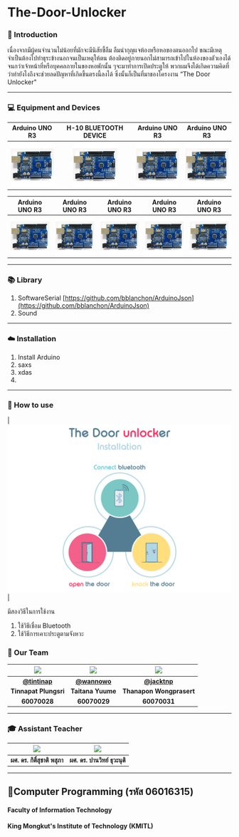 # The-Door-Unlocker


### 💬 Introduction

เนื่องจากมีผู้คนจำนวนไม่น้อยที่มักจะมีนิสัยขี้ลืม ลืมนำกุญแจห้องหรือหอของตนออกไป ขณะมีเหตุจำเป็นต้องไปทำธุระข้างนอกจนเป็นเหตุให้ตน ต้องติดอยู่ภายนอกไม่สามารถเข้าไปในห้องของตัวเองได้ จนกว่าเจ้าหน้าที่หรือบุคคลภายในของหอพักนั้น ๆจะมาทำการเปิดประตูให้ พวกผมจึงได้เกิดความคิดที่ว่าทำยังไงถึงจะช่วยลดปัญหาที่เกิดขึ้นตรงนี้ลงได้ ซึ่งนั้นก็เป็นที่มาของโครงงาน “The Door Unlocker"

---

### 💻 Equipment and Devices

| Arduino UNO R3	 | H-10 BLUETOOTH DEVICE	 |Arduino UNO R3	 |Arduino UNO R3	 |
| :--------: | :--------: | :--------: | :--------: | 
|   ![Arduino UNO R3 ](https://raw.githubusercontent.com/compro-itkmitl/Sleep-Apnea-Tester/master/Self-evaluation/img/arduino.png)   |   ![Arduino UNO R3 ](https://raw.githubusercontent.com/compro-itkmitl/Sleep-Apnea-Tester/master/Self-evaluation/img/arduino.png)   |   ![Arduino UNO R3 ](https://raw.githubusercontent.com/compro-itkmitl/Sleep-Apnea-Tester/master/Self-evaluation/img/arduino.png)   |   ![Arduino UNO R3 ](https://raw.githubusercontent.com/compro-itkmitl/Sleep-Apnea-Tester/master/Self-evaluation/img/arduino.png)   | 

| Arduino UNO R3	 |Arduino UNO R3	 |Arduino UNO R3	 |Arduino UNO R3	 |Arduino UNO R3	 |
| :--------: | :--------: | :--------: | :--------: | :--------: |
|   ![Arduino UNO R3 ](https://raw.githubusercontent.com/compro-itkmitl/Sleep-Apnea-Tester/master/Self-evaluation/img/arduino.png)   |   ![Arduino UNO R3 ](https://raw.githubusercontent.com/compro-itkmitl/Sleep-Apnea-Tester/master/Self-evaluation/img/arduino.png)   |   ![Arduino UNO R3 ](https://raw.githubusercontent.com/compro-itkmitl/Sleep-Apnea-Tester/master/Self-evaluation/img/arduino.png)   |   ![Arduino UNO R3 ](https://raw.githubusercontent.com/compro-itkmitl/Sleep-Apnea-Tester/master/Self-evaluation/img/arduino.png)   |   ![Arduino UNO R3 ](https://raw.githubusercontent.com/compro-itkmitl/Sleep-Apnea-Tester/master/Self-evaluation/img/arduino.png) |

---

### 📚 Library

1. SoftwareSerial [https://github.com/bblanchon/ArduinoJson](https://github.com/bblanchon/ArduinoJson)
2. Sound

---

### ☁️ Installation

1. Install Arduino
2. saxs
3. xdas
4. 

---

### 🔌 How to use

|<img src="pic/how to use.png" alt="how to use">|

มีสองวิธีในการใช้งาน

1. ใช้วิธีเชื่อม Bluetooth
2. ใช้วิธีการเคาะประตูตามจังหวะ



### 🐼 Our Team

|<a href="https://www.facebook.com/Rew.Tinnapat.Plangsri"><img src="https://scontent.fbkk1-3.fna.fbcdn.net/v/t1.0-9/25994744_886719591488774_7134321554187652847_n.jpg?_nc_fx=fbkk1-6&_nc_cat=0&oh=1067d08ffb5b85f78a584c0661ec15ed&oe=5B6E970E" width="200px"></a>|<a href="https://www.facebook.com/tt.taitana"><img src="https://scontent.fbkk1-3.fna.fbcdn.net/v/t1.0-9/30742537_1943829689020591_2765776466958788222_n.jpg?_nc_fx=fbkk1-6&_nc_cat=0&oh=03be43b8f36823442d440a536bb2575b&oe=5B6501EF" width="200px"></a>|<a href="https://www.facebook.com/no.jk21"><img src="https://scontent.fbkk1-6.fna.fbcdn.net/v/t1.0-9/21191899_1932349573687299_4353133770523507972_n.jpg?_nc_fx=fbkk1-6&_nc_cat=0&oh=026f6352566f24e72d379193eed99646&oe=5B707A6D" width="200px"></a>|
| :--------: | :--------: | :--------: |
| <b> [@tintinap](https://github.com/tintinap) | <b> [@wannowo](https://github.com/wannowo) | <b> [@jacktnp](https://github.com/jacktnp) |
| <b>Tinnapat Plungsri | <b>Taitana Yuume | <b>Thanapon Wongprasert |
| <b>60070028 | <b>60070029 | <b>60070031 |

---

### 🎓 Assistant Teacher

|<a href="https://www.facebook.com/kitsuchart.pasupa"><img src="https://scontent.fbkk1-4.fna.fbcdn.net/v/t1.0-9/14611010_10153805956002331_6002362915012083123_n.jpg?_nc_fx=fbkk1-6&_nc_cat=0&oh=fdf96ad3e3dd2eb670a52e234fe22660&oe=5B50638F" width="200px"></a>|<a href="https://www.facebook.com/panwit"><img src="https://scontent.fbkk1-6.fna.fbcdn.net/v/t1.0-9/66652_446660912531_1817493_n.jpg?_nc_fx=fbkk1-6&_nc_cat=0&oh=95de762da44f4a108f4888b663f2eb94&oe=5B630B6C" width="200px"></a>
| :--------: | :--------: |
| <b>ผศ. ดร. กิติ์สุชาติ พสุภา | <b>ผศ. ดร. ปานวิทย์ ธุวะนุติ |

---

## 🚀Computer Programming (รหัส 06016315)

#### Faculty of Information Technology 
#### King Mongkut's Institute of Technology  (KMITL)